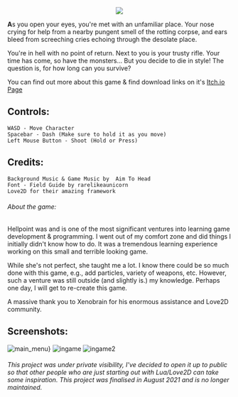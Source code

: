 <p align="center">
  <img src="https://i.imgur.com/grzr0z9.png" />
</p>

**A**s you open your eyes, you're met with an unfamiliar place. Your nose crying for help from a nearby pungent smell of the rotting corpse, and ears bleed from screeching cries echoing through the desolate place. 

You're in hell with no point of return. Next to you is your trusty rifle. 
Your time has come, so have the monsters... But you decide to die in style! The question is, for how long can you survive?

You can find out more about this game & find download links on it's [Itch.io Page](https://conifer-dev.itch.io/hellpoint)

## Controls:

    WASD - Move Character
    Spacebar - Dash (Make sure to hold it as you move)
    Left Mouse Button - Shoot (Hold or Press)


## Credits:

    Background Music & Game Music by  Aim To Head
    Font - Field Guide by rarelikeaunicorn
    Love2D for their amazing framework
    
###### About the game:

Hellpoint was and is one of the most significant ventures into learning game development & programming. I went out of my comfort zone and did things I initially didn't know how to do. It was a tremendous learning experience working on this small and terrible looking game. 


While she's not perfect, she taught me a lot. I know there could be so much done with this game, e.g., add particles, variety of weapons, etc. However, such a venture was still outside (and slightly is.) my knowledge. Perhaps one day, I will get to re-create this game.


A massive thank you to Xenobrain for his enormous assistance and Love2D community.
    
## Screenshots:
![main_menu}](https://i.imgur.com/wAaHyi3.png)
![ingame](https://i.imgur.com/ot9ThBw.png)
![ingame2](https://i.imgur.com/L40N0TE.png)


###### *This project was under private visibility, I've decided to open it up to public so that other people who are just starting out with Lua/Love2D can take some inspiration. This project was finalised in August 2021 and is no longer maintained.*

